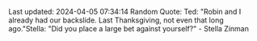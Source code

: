 Last updated: 2024-04-05 07:34:14
Random Quote: Ted: "Robin and I already had our backslide. Last Thanksgiving, not even that long ago."Stella: "Did you place a large bet against yourself?" - Stella Zinman